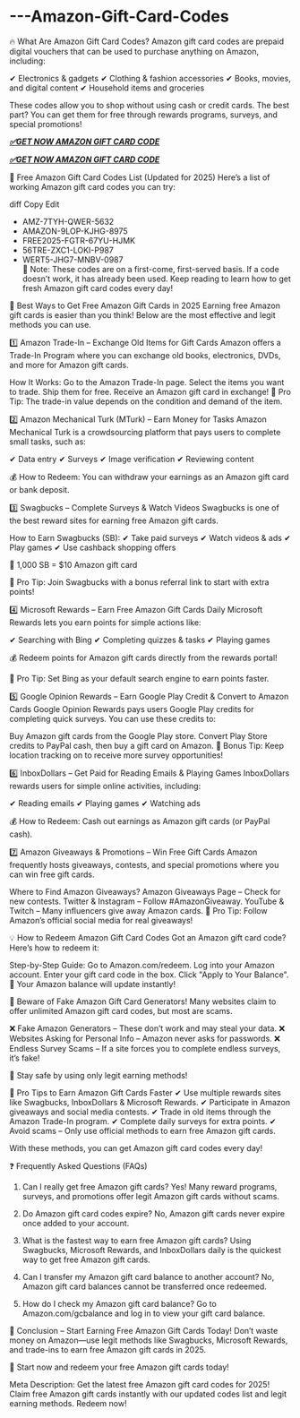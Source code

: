 # ---Amazon-Gift-Card-Codes

🔥 What Are Amazon Gift Card Codes?
Amazon gift card codes are prepaid digital vouchers that can be used to purchase anything on Amazon, including:

✔ Electronics & gadgets
✔ Clothing & fashion accessories
✔ Books, movies, and digital content
✔ Household items and groceries

These codes allow you to shop without using cash or credit cards. The best part? You can get them for free through rewards programs, surveys, and special promotions!

***[✅GET NOW AMAZON GIFT CARD CODE](https://rosofferzone.com/amazon%20gift%20card/)***

***[✅GET NOW AMAZON GIFT CARD CODE](https://rosofferzone.com/amazon%20gift%20card/)***


🎁 Free Amazon Gift Card Codes List (Updated for 2025)
Here’s a list of working Amazon gift card codes you can try:

diff
Copy
Edit
- AMZ-7TYH-QWER-5632  
- AMAZON-9LOP-KJHG-8975  
- FREE2025-FGTR-67YU-HJMK  
- 56TRE-ZXC1-LOKI-P987  
- WERT5-JHG7-MNBV-0987  
🔴 Note: These codes are on a first-come, first-served basis. If a code doesn’t work, it has already been used. Keep reading to learn how to get fresh Amazon gift card codes every day!

🚀 Best Ways to Get Free Amazon Gift Cards in 2025
Earning free Amazon gift cards is easier than you think! Below are the most effective and legit methods you can use.

1️⃣ Amazon Trade-In – Exchange Old Items for Gift Cards
Amazon offers a Trade-In Program where you can exchange old books, electronics, DVDs, and more for Amazon gift cards.

How It Works:
Go to the Amazon Trade-In page.
Select the items you want to trade.
Ship them for free.
Receive an Amazon gift card in exchange!
🎯 Pro Tip: The trade-in value depends on the condition and demand of the item.

2️⃣ Amazon Mechanical Turk (MTurk) – Earn Money for Tasks
Amazon Mechanical Turk is a crowdsourcing platform that pays users to complete small tasks, such as:

✔ Data entry
✔ Surveys
✔ Image verification
✔ Reviewing content

💰 How to Redeem: You can withdraw your earnings as an Amazon gift card or bank deposit.

3️⃣ Swagbucks – Complete Surveys & Watch Videos
Swagbucks is one of the best reward sites for earning free Amazon gift cards.

How to Earn Swagbucks (SB):
✔ Take paid surveys
✔ Watch videos & ads
✔ Play games
✔ Use cashback shopping offers

🔹 1,000 SB = $10 Amazon gift card

🎯 Pro Tip: Join Swagbucks with a bonus referral link to start with extra points!

4️⃣ Microsoft Rewards – Earn Free Amazon Gift Cards Daily
Microsoft Rewards lets you earn points for simple actions like:

✔ Searching with Bing
✔ Completing quizzes & tasks
✔ Playing games

💰 Redeem points for Amazon gift cards directly from the rewards portal!

🚀 Pro Tip: Set Bing as your default search engine to earn points faster.

5️⃣ Google Opinion Rewards – Earn Google Play Credit & Convert to Amazon Cards
Google Opinion Rewards pays users Google Play credits for completing quick surveys. You can use these credits to:

Buy Amazon gift cards from the Google Play store.
Convert Play Store credits to PayPal cash, then buy a gift card on Amazon.
🎯 Bonus Tip: Keep location tracking on to receive more survey opportunities!

6️⃣ InboxDollars – Get Paid for Reading Emails & Playing Games
InboxDollars rewards users for simple online activities, including:

✔ Reading emails
✔ Playing games
✔ Watching ads

💰 How to Redeem: Cash out earnings as Amazon gift cards (or PayPal cash).

7️⃣ Amazon Giveaways & Promotions – Win Free Gift Cards
Amazon frequently hosts giveaways, contests, and special promotions where you can win free gift cards.

Where to Find Amazon Giveaways?
Amazon Giveaways Page – Check for new contests.
Twitter & Instagram – Follow #AmazonGiveaway.
YouTube & Twitch – Many influencers give away Amazon cards.
🚀 Pro Tip: Follow Amazon’s official social media for real giveaways!

💡 How to Redeem Amazon Gift Card Codes
Got an Amazon gift card code? Here’s how to redeem it:

Step-by-Step Guide:
Go to Amazon.com/redeem.
Log into your Amazon account.
Enter your gift card code in the box.
Click "Apply to Your Balance".
🎉 Your Amazon balance will update instantly!

🚨 Beware of Fake Amazon Gift Card Generators!
Many websites claim to offer unlimited Amazon gift card codes, but most are scams.

❌ Fake Amazon Generators – These don’t work and may steal your data.
❌ Websites Asking for Personal Info – Amazon never asks for passwords.
❌ Endless Survey Scams – If a site forces you to complete endless surveys, it’s fake!

🚀 Stay safe by using only legit earning methods!

🎯 Pro Tips to Earn Amazon Gift Cards Faster
✔ Use multiple rewards sites like Swagbucks, InboxDollars & Microsoft Rewards.
✔ Participate in Amazon giveaways and social media contests.
✔ Trade in old items through the Amazon Trade-In program.
✔ Complete daily surveys for extra points.
✔ Avoid scams – Only use official methods to earn free Amazon gift cards.

With these methods, you can get Amazon gift card codes every day!

❓ Frequently Asked Questions (FAQs)
1. Can I really get free Amazon gift cards?
Yes! Many reward programs, surveys, and promotions offer legit Amazon gift cards without scams.

2. Do Amazon gift card codes expire?
No, Amazon gift cards never expire once added to your account.

3. What is the fastest way to earn free Amazon gift cards?
Using Swagbucks, Microsoft Rewards, and InboxDollars daily is the quickest way to get free Amazon gift cards.

4. Can I transfer my Amazon gift card balance to another account?
No, Amazon gift card balances cannot be transferred once redeemed.

5. How do I check my Amazon gift card balance?
Go to Amazon.com/gcbalance and log in to view your gift card balance.

🎁 Conclusion – Start Earning Free Amazon Gift Cards Today!
Don’t waste money on Amazon—use legit methods like Swagbucks, Microsoft Rewards, and trade-ins to earn free Amazon gift cards in 2025.

🚀 Start now and redeem your free Amazon gift cards today!

Meta Description:
Get the latest free Amazon gift card codes for 2025! Claim free Amazon gift cards instantly with our updated codes list and legit earning methods. Redeem now!





